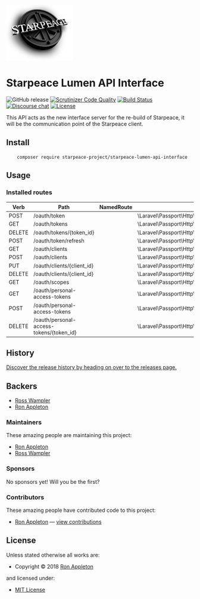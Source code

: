 <!-- LOGO/ -->
<img src="starpeace-logo.png" width="180px" height="150px">
<!-- /LOGO -->

<!-- TITLE/ -->

<h1>Starpeace Lumen API Interface</h1>

<!-- /TITLE -->


<!-- BADGES/ -->
![GitHub release](https://img.shields.io/badge/Release-v0.0.1-brightgreen.svg) [![Scrutinizer Code Quality](https://scrutinizer-ci.com/g/starpeace-project/starpeace-lumen-api-interface/badges/quality-score.png?b=master)](https://scrutinizer-ci.com/g/starpeace-project/starpeace-lumen-api-interface/) [![Build Status](https://travis-ci.org/starpeace-project/starpeace-lumen-api-interface.svg?branch=master)](https://travis-ci.org/starpeace-project/starpeace-lumen-api-interface) [![Discourse chat](https://img.shields.io/badge/Discourse-Chat-blue.svg)](https://discord.gg/TF9Bmsj)
[![License](https://poser.pugx.org/laravel/lumen-framework/license.svg)](https://packagist.org/packages/laravel/lumen-framework)  
<!-- /BADGES -->


<!-- DESCRIPTION/ -->

This API acts as the new interface server for the re-build of Starpeace, it will be the communication point of the Starpeace client.

<!-- /DESCRIPTION -->


<!-- INSTALL/ -->

<h2>Install</h2>

        composer require starpeace-project/starpeace-lumen-api-interface

<!-- /INSTALL -->

## Usage

### Installed routes

Verb | Path | NamedRoute | Controller | Action | Middleware
--- | --- | --- | --- | --- | ---
POST   | /oauth/token                             |            | \Laravel\Passport\Http\Controllers\AccessTokenController           | issueToken | -
GET    | /oauth/tokens                            |            | \Laravel\Passport\Http\Controllers\AuthorizedAccessTokenController | forUser    | auth
DELETE | /oauth/tokens/{token_id}                 |            | \Laravel\Passport\Http\Controllers\AuthorizedAccessTokenController | destroy    | auth
POST   | /oauth/token/refresh                     |            | \Laravel\Passport\Http\Controllers\TransientTokenController        | refresh    | auth
GET    | /oauth/clients                           |            | \Laravel\Passport\Http\Controllers\ClientController                | forUser    | auth
POST   | /oauth/clients                           |            | \Laravel\Passport\Http\Controllers\ClientController                | store      | auth
PUT    | /oauth/clients/{client_id}               |            | \Laravel\Passport\Http\Controllers\ClientController                | update     | auth
DELETE | /oauth/clients/{client_id}               |            | \Laravel\Passport\Http\Controllers\ClientController                | destroy    | auth
GET    | /oauth/scopes                            |            | \Laravel\Passport\Http\Controllers\ScopeController                 | all        | auth
GET    | /oauth/personal-access-tokens            |            | \Laravel\Passport\Http\Controllers\PersonalAccessTokenController   | forUser    | auth
POST   | /oauth/personal-access-tokens            |            | \Laravel\Passport\Http\Controllers\PersonalAccessTokenController   | store      | auth
DELETE | /oauth/personal-access-tokens/{token_id} |            | \Laravel\Passport\Http\Controllers\PersonalAccessTokenController   | destroy    | auth


<!-- HISTORY/ -->

<h2>History</h2>

<a href="https://github.com/starpeace-project/starpeace-lumen-api-interface/releases">Discover the release history by heading on over to the releases page.</a>

<!-- /HISTORY -->


<!-- BACKERS/ -->

<h2>Backers</h2>

<ul>
<li><a href="https://github.com/rwampler">Ross Wampler</a></li>
<li><a href="https://www.linkedin.com/in/ron-appleton-b3066318/">Ron Appleton</a></li>
</ul>

<h3>Maintainers</h3>

These amazing people are maintaining this project:

<ul>
<li><a href="https://www.linkedin.com/in/ron-appleton-b3066318/">Ron Appleton</a></li>
<li><a href="https://github.com/rwampler">Ross Wampler</a></li>
</ul>

<h3>Sponsors</h3>

No sponsors yet! Will you be the first?



<h3>Contributors</h3>

These amazing people have contributed code to this project:
<ul>
<li><a href="https://github.com/ronappleton">Ron Appleton</a> — <a href="https://github.com/starpeace-project/starpeace-lumen-api-interface/commits?author=ronappleton" title="View the GitHub contributions of Ron Appleton on repository starpeace-project/starpeace-lumen-api-interface">view contributions</a></li>
</ul>

<!-- /BACKERS -->


<!-- LICENSE/ -->

<h2>License</h2>

Unless stated otherwise all works are:

<ul><li>Copyright &copy; 2018 <a href="http://www.linkedin.com/in/ron-appleton-b3066318/">Ron Appleton</a></li></ul>

and licensed under:

<ul><li><a href="http://spdx.org/licenses/MIT.html">MIT License</a></li></ul>

<!-- /LICENSE -->
